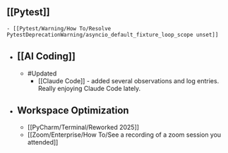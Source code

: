 ## [[Pytest]]
	- [[Pytest/Warning/How To/Resolve PytestDeprecationWarning/asyncio_default_fixture_loop_scope unset]]
- ## [[AI Coding]]
	- #Updated
		- [[Claude Code]] - added several observations and log entries. Really enjoying Claude Code lately.
- ## Workspace Optimization
	- [[PyCharm/Terminal/Reworked 2025]]
	- [[Zoom/Enterprise/How To/See a recording of a zoom session you attended]]